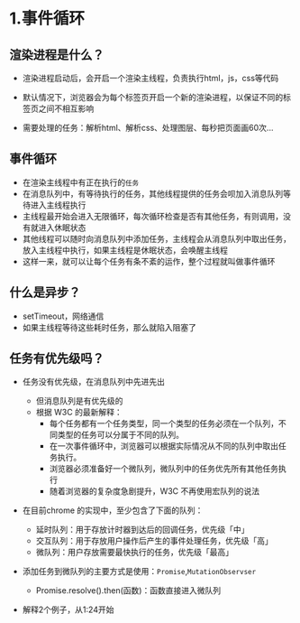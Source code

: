 # 1.事件循环

## 渲染进程是什么？

- 渲染进程启动后，会开启一个渲染主线程，负责执行html，js，css等代码

- 默认情况下，浏览器会为每个标签页开启一个新的渲染进程，以保证不同的标签页之间不相互影响

- 需要处理的任务：解析html、解析css、处理图层、每秒把页面画60次...

## 事件循环

- 在渲染主线程中有正在执行的`任务`
- 在消息队列中，有等待执行的任务，其他线程提供的任务会呗加入消息队列等待进入主线程执行
- 主线程最开始会进入无限循环，每次循环检查是否有其他任务，有则调用，没有就进入休眠状态
- 其他线程可以随时向消息队列中添加任务，主线程会从消息队列中取出任务，放入主线程中执行，如果主线程是休眠状态，会唤醒主线程
- 这样一来，就可以让每个任务有条不紊的运作，整个过程就叫做事件循环

## 什么是异步？

- setTimeout，网络通信
- 如果主线程等待这些耗时任务，那么就陷入阻塞了

## 任务有优先级吗？

- 任务没有优先级，在消息队列中先进先出
  - 但消息队列是有优先级的
  - 根据 W3C 的最新解释：
    - 每个任务都有一个任务类型，同一个类型的任务必须在一个队列，不同类型的任务可以分属于不同的队列。
    - 在一次事件循环中，浏览器可以根据实际情况从不同的队列中取出任务执行。
    - 浏览器必须准备好一个微队列，微队列中的任务优先所有其他任务执行
    - 随着浏览器的复杂度急剧提升，W3C 不再使用宏队列的说法
- 在目前chrome 的实现中，至少包含了下面的队列：
  - 延时队列：用于存放计时器到达后的回调任务，优先级「中」
  - 交互队列：用于存放用户操作后产生的事件处理任务，优先级「高」
  - 微队列：用户存放需要最快执行的任务，优先级「最高」

- 添加任务到微队列的主要方式是使用：`Promise`,`MutationObservser`
  - Promise.resolve().then(函数)：函数直接进入微队列

- 解释2个例子，从1:24开始
